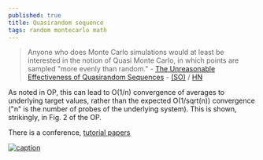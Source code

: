 ```yaml
---
published: true
title: Quasirandom sequence
tags: random montecarlo math
---
```

> Anyone who does Monte Carlo simulations would at least be interested in the notion of Quasi Monte Carlo, in which points are sampled "more evenly than random." - [The Unreasonable Effectiveness of Quasirandom Sequences](http://extremelearning.com.au/unreasonable-effectiveness-of-quasirandom-sequences/) - [(SO)](https://news.ycombinator.com/item?id=17873284) / [HN](https://news.ycombinator.com/item?id=17873284)

As noted in OP, this can lead to O(1/n) convergence of averages to underlying target values, rather than the expected O(1/sqrt(n)) convergence ("n" is the number of probes of the underlying system). This is shown, strikingly, in Fig. 2 of the OP.

There is a conference, [tutorial papers]( http://mcqmc2018.inria.fr)

[ ![caption](https://secureservercdn.net/50.62.88.172/cnc.a6a.myftpupload.com/wp-content/uploads/2018/04/Animated_Comparison_Color.gif) ](http://extremelearning.com.au/unreasonable-effectiveness-of-quasirandom-sequences/)
